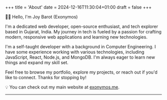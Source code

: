 +++
title = 'About'
date = 2024-12-16T11:30:04+01:00
draft = false
+++

👋🏻 Hello, I'm Joy Barot (Exonymos)

I'm a dedicated web developer, open-source enthusiast, and tech explorer based in Gujarat, India. My journey in tech is fueled by a passion for crafting modern, responsive web applications and learning new technologies.

I'm a self-taught developer with a background in Computer Engineering. I have some experience working with various technologies, including JavaScript, React, Node.js, and MongoDB. I'm always eager to learn new things and expand my skill set.

Feel free to browse my portfolio, explore my projects, or reach out if you'd like to connect. Thanks for stopping by!

💡 You can check out my main website at [exonymos.me](https://exonymos.me).

---